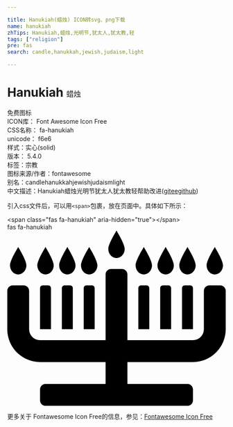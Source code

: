 ```yaml
---

title: Hanukiah(蜡烛) ICON转svg、png下载
name: hanukiah
zhTips: Hanukiah,蜡烛,光明节,犹太人,犹太教,轻
tags: ["religion"]
pre: fas
search: candle,hanukkah,jewish,judaism,light

---
```


# Hanukiah  <small style="font-size: 60%;font-weight: 100">蜡烛</small>


<div class="detail-page">
<p>
<span><span class="badge-success badge">免费图标</span> </span>
<br/>
<span>
ICON库：
<span class="badge-secondary badge">Font Awesome Icon Free</span> 
</span>
<br/>
<span>
CSS名称：
<span class="badge-secondary badge">fa-hanukiah</span> 
</span>
<br/>
<span>
unicode：
<span class="badge-secondary badge">f6e6</span> 
<copy-btn content='f6e6' btn-title=""></copy-btn>
<copy-btn :content='String.fromCodePoint(parseInt("f6e6", 16))' btn-title="复制U"></copy-btn>
</span><br/><span>样式：<span class="badge-light badge">实心(solid)</span></span>
<br/>
<span>
版本：
<span class="badge-secondary badge">5.4.0</span> 
</span><br/><span>标签：<span class="badge-light badge"><router-link to="/tags/religion.html">宗教</router-link></span></span>
<br/>
<span>图标来源/作者：<span class="badge-light badge">fontawesome</span></span> 
<br/>
<span>别名：<span class="badge-light badge">candle</span><span class="badge-light badge">hanukkah</span><span class="badge-light badge">jewish</span><span class="badge-light badge">judaism</span><span class="badge-light badge">light</span></span><br/><span class="zh-detail">中文描述：<span class="badge-primary badge">Hanukiah</span><span class="badge-primary badge">蜡烛</span><span class="badge-primary badge">光明节</span><span class="badge-primary badge">犹太人</span><span class="badge-primary badge">犹太教</span><span class="badge-primary badge">轻</span><span class="help-link"><span>帮助改进</span>(<a href="https://gitee.com/liuwave/icon-helper/edit/master/json/fontawesome/solid/hanukiah.json" target="_blank" rel="noopener noreferrer">gitee</a><a href="https://github.com/liuwave/icon-helper/edit/master/json/fontawesome/solid/hanukiah.json" target="_blank" rel="noopener noreferrer">github</a></span>)</span><br/>
</p>
</div>
<div class="alert alert-dark">
  <i class="fas fa-hanukiah fa-xs"></i>
  <i class="fas fa-hanukiah fa-sm"></i>
  <i class="fas fa-hanukiah fa-lg"></i>
  <i class="fas fa-hanukiah fa-2x"></i>
  <i class="fas fa-hanukiah fa-3x"></i>
  <i class="fas fa-hanukiah fa-5x"></i>
  <i class="fas fa-hanukiah fa-7x"></i>
</div>
<div>
  <p>引入css文件后，可以用<code>&lt;span&gt;</code>包裹，放在页面中。具体如下所示：    
  </p>
  <div class="alert alert-primary" style="font-size: 14px">
    &lt;span class="fas fa-hanukiah" aria-hidden="true"&gt;&lt;/span&gt;
    <copy-btn content='<span class="fas fa-hanukiah" aria-hidden="true"></span>'></copy-btn>
  </div>
  <div class="alert alert-secondary">
    <i class="fas fa-hanukiah"
    style="font-size: 24px"
    aria-hidden="true"></i> fas fa-hanukiah
    <copy-btn content="fas fa-hanukiah" btn-title="复制图标名称"></copy-btn>
  </div>
</div>
<div id="svg" class="svg-wrap">
<svg xmlns="http://www.w3.org/2000/svg" viewBox="0 0 640 512"><path d="M232 160c-4.42 0-8 3.58-8 8v120h32V168c0-4.42-3.58-8-8-8h-16zm-64 0c-4.42 0-8 3.58-8 8v120h32V168c0-4.42-3.58-8-8-8h-16zm224 0c-4.42 0-8 3.58-8 8v120h32V168c0-4.42-3.58-8-8-8h-16zm64 0c-4.42 0-8 3.58-8 8v120h32V168c0-4.42-3.58-8-8-8h-16zm88 8c0-4.42-3.58-8-8-8h-16c-4.42 0-8 3.58-8 8v120h32V168zm-440-8c-4.42 0-8 3.58-8 8v120h32V168c0-4.42-3.58-8-8-8h-16zm520 0h-32c-8.84 0-16 7.16-16 16v112c0 17.67-14.33 32-32 32H352V128c0-8.84-7.16-16-16-16h-32c-8.84 0-16 7.16-16 16v192H96c-17.67 0-32-14.33-32-32V176c0-8.84-7.16-16-16-16H16c-8.84 0-16 7.16-16 16v112c0 53.02 42.98 96 96 96h192v64H112c-8.84 0-16 7.16-16 16v32c0 8.84 7.16 16 16 16h416c8.84 0 16-7.16 16-16v-32c0-8.84-7.16-16-16-16H352v-64h192c53.02 0 96-42.98 96-96V176c0-8.84-7.16-16-16-16zm-16-32c13.25 0 24-11.94 24-26.67S608 48 608 48s-24 38.61-24 53.33S594.75 128 608 128zm-576 0c13.25 0 24-11.94 24-26.67S32 48 32 48 8 86.61 8 101.33 18.75 128 32 128zm288-48c13.25 0 24-11.94 24-26.67S320 0 320 0s-24 38.61-24 53.33S306.75 80 320 80zm-208 48c13.25 0 24-11.94 24-26.67S112 48 112 48s-24 38.61-24 53.33S98.75 128 112 128zm64 0c13.25 0 24-11.94 24-26.67S176 48 176 48s-24 38.61-24 53.33S162.75 128 176 128zm64 0c13.25 0 24-11.94 24-26.67S240 48 240 48s-24 38.61-24 53.33S226.75 128 240 128zm160 0c13.25 0 24-11.94 24-26.67S400 48 400 48s-24 38.61-24 53.33S386.75 128 400 128zm64 0c13.25 0 24-11.94 24-26.67S464 48 464 48s-24 38.61-24 53.33S450.75 128 464 128zm64 0c13.25 0 24-11.94 24-26.67S528 48 528 48s-24 38.61-24 53.33S514.75 128 528 128z"/></svg>
</div>
<detail full-name='fa-hanukiah'></detail>
    
<div><p>更多关于  Fontawesome Icon Free的信息，参见：<a target="_blank" href="https://iconhelper.cn/fontawesome.html">Fontawesome Icon Free</a>
</p></div>
